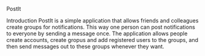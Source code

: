PostIt

Introduction
PostIt is a simple application that allows friends and colleagues create groups for notifications. This way one person can post notifications to everyone by sending a message once. The application allows people create accounts, create gropus and add registered users to the groups, and then send messages out to these groups whenever they want.
